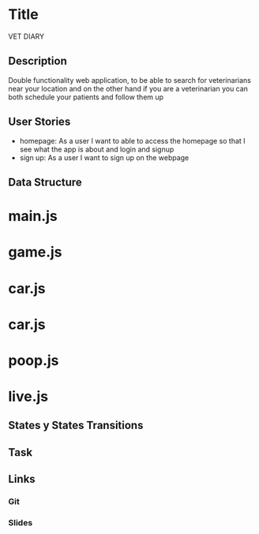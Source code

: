 # Title

VET DIARY

## Description

Double functionality web application, to be able to search for veterinarians near your location and on the other hand if you are a veterinarian you can both schedule your patients and follow them up

## User Stories

- homepage: As a user I want to able to access the homepage so that I see what the app is about and login and signup 
- sign up: As a user I want to sign up on the webpage 


## Data Structure

# main.js




# game.js


# car.js




# car.js 




# poop.js




# live.js





## States y States Transitions



## Task



## Links

### Git


### Slides
